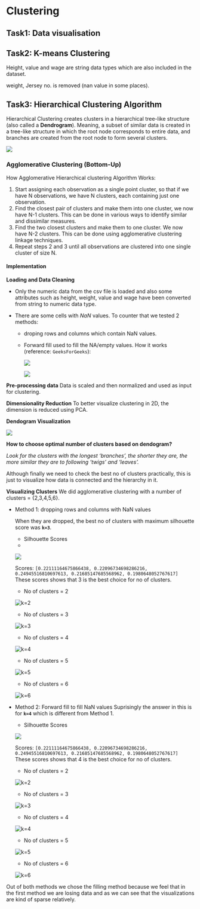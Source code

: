 # Clustering

## Task1: Data visualisation

## Task2: K-means Clustering
Height, value and wage are string data types which are also included in the dataset.

weight, Jersey no. is removed (nan value in some places).

## Task3: Hierarchical Clustering Algorithm
Hierarchical Clustering creates clusters in a hierarchical tree-like structure (also called a **Dendrogram**). Meaning, a subset of similar data is created in a tree-like structure in which the root node corresponds to entire data, and branches are created from the root node to form several clusters.

![](https://i.imgur.com/gv3z1hY.png)

### Agglomerative Clustering (Bottom-Up)
How Agglomerative Hierarchical clustering Algorithm Works:
1. Start assigning each observation as a single point cluster, so that if we have N observations, we have N clusters, each containing just one observation. 
2. Find the closest pair of clusters and make them into one cluster, we now have N-1 clusters. This can be done in various ways to identify similar and dissimilar measures.
3. Find the two closest clusters and make them to one cluster. We now have N-2 clusters. This can be done using agglomerative clustering linkage techniques.
4. Repeat steps 2 and 3 until all observations are clustered into one single cluster of size N.

#### Implementation
**Loading and Data Cleaning**
- Only the numeric data from the csv file is loaded and also some attributes such as height, weight, value and wage have been converted from string to numeric data type.

- There are some cells with *NaN* values. To counter that we tested 2 methods:
    - droping rows and columns which contain NaN values.
    - Forward fill used to fill the NA/empty values. How it works (reference: `GeeksForGeeks`):

        ![](https://i.imgur.com/f2WnhX1.png)
        
        ![](https://i.imgur.com/jMu5j7r.png)

**Pre-processing data**
Data is scaled and then normalized and used as input for clustering.

**Dimensionality Reduction**
To better visualize clustering in 2D, the dimension is reduced using PCA.

**Dendogram Visualization**

![](https://i.imgur.com/SKxKBcF.png)

**How to choose optimal number of clusters based on dendogram?**

*Look for the clusters with the longest ‘branches’, the shorter they are, the more similar they are to following ‘twigs’ and ‘leaves’.*

Although finally we need to check the best no of clusters practically, this is just to visualize how data is connected and the hierarchy in it.

**Visualizing Clusters**
We did agglomerative clustering with a number of clusters = {2,3,4,5,6}.
- Method 1: dropping rows and columns with NaN values

    When they are dropped, the best no of clusters with maximum silhouette score was **`k=3`**.
    - Silhouette Scores
    - 
    ![](https://i.imgur.com/qYxhENp.png)
    
    Scores: ``[0.22111164675866438, 0.22096734698286216, 0.24945516810697613, 0.21685147685568962, 0.1980648052767617]``
    These scores shows that 3 is the best choice for no of clusters.
    - No of clusters = 2
    
    ![k=2](https://i.imgur.com/RCiLb4T.png)
    
    - No of clusters = 3
    
    ![k=3](https://i.imgur.com/9LBwD3B.png)
    
    - No of clusters = 4
    
    ![k=4](https://i.imgur.com/CKNieKn.png)
    
    - No of clusters = 5
    
    ![k=5](https://i.imgur.com/2IWlLtK.png)
    
    - No of clusters = 6
    
    ![k=6](https://i.imgur.com/dxrudPM.png)

- Method 2: Forward fill to fill NaN values
    Suprisingly the answer in this is for **`k=4`** which is different from Method 1.
    - Silhouette Scores
    
    ![](https://i.imgur.com/cAHbbWx.png)
    
    Scores: `[0.22111164675866438, 0.22096734698286216, 0.24945516810697613, 0.21685147685568962, 0.1980648052767617]`
    These scores shows that 4 is the best choice for no of clusters.
    - No of clusters = 2
    
    ![k=2](https://i.imgur.com/8xkPCYB.png)
    
    - No of clusters = 3
    
    ![k=3](https://i.imgur.com/haRWot0.png)
    
    - No of clusters = 4
    
    ![k=4](https://i.imgur.com/HW3FuZO.png)
    
    - No of clusters = 5
    
    ![k=5](https://i.imgur.com/0RB8pWl.png)
    
    - No of clusters = 6
    
    ![k=6](https://i.imgur.com/4AIbZSC.png)

Out of both methods we chose the filling method because we feel that in the first method we are losing data and as we can see that the visualizations are kind of sparse relatively.
